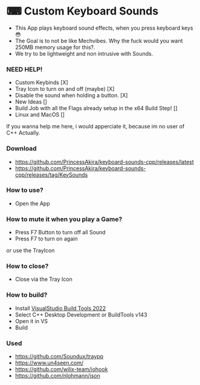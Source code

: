 # ⌨ Custom Keyboard Sounds
- This App plays keyboard sound effects, when you press keyboard keys 😳
- The Goal is to not be like Mechvibes. Why the fuck would you want 250MB memory usage for this?.
- We try to be lightweight and non intrusive with Sounds.

### NEED HELP!

- Custom Keybinds [X]
- Tray Icon to turn on and off (maybe) [X]
- Disable the sound when holding a button. [X]
- New Ideas []
- Build Job with all the Flags already setup in the x64 Build Step! []
- Linux and MacOS []

If you wanna help me here, i would apperciate it, because im no user of C++ Actually.

### Download

- https://github.com/PrincessAkira/keyboard-sounds-cpp/releases/latest
- https://github.com/PrincessAkira/keyboard-sounds-cpp/releases/tag/KeySounds

### How to use?

- Open the App

### How to mute it when you play a Game?

- Press F7 Button to turn off all Sound
- Press F7 to turn on again

or use the TrayIcon

### How to close?

- Close via the Tray Icon

### How to build?

- Install [VisualStudio Build Tools 2022](https://aka.ms/vs/17/release/vs_BuildTools.exe)
- Select C++ Desktop Development or BuildTools v143
- Open it in VS
- Build

### Used

- https://github.com/Soundux/traypp
- https://www.un4seen.com/
- https://github.com/wilix-team/iohook
- https://github.com/nlohmann/json
